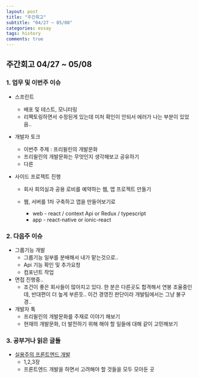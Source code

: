 ```yaml
---
layout: post
title: "주간회고"
subtitle: "04/27 ~ 05/08"
categories: essay
tags: history
comments: true
---
```


## 주간회고 04/27 ~ 05/08

### 1. 업무 및 이번주 이슈

- 스프린트

  - 배포 및 테스트, 모니터링
  - 리팩토링하면서 수정된게 있는데 미처 확인이 안되서 에러가 나는 부분이 있었음..

- 개발자 토크

  - 이번주 주제 : 프리윌린의 개발문화
  - 프리윌린의 개발문화는 무엇인지 생각해보고 공유하기
  - 다른

- 사이드 프로젝트 진행
  - 회사 회의실과 공용 로비를 예약하는 웹, 앱 프로젝트 만들기
  - 웹, 서버를 1차 구축하고 앱을 만들어보기로

    - web - react / context Api or Redux / typescript
    - app - react-native or ionic-react

### 2. 다음주 이슈

- 그룹기능 개발
  - 그룹기능 일부를 분배해서 내가 맡는것으로..
  - Api 기능 확인 및 추가요청
  - 컴포넌트 작업
- 면접 진행중..
  - 조건이 좋은 회사들이 많아지고 있다. 한 분은 다른곳도 합격해서 연봉 조율중인데, 반대편이 더 높게 부른듯.. 이건 경영진 판단이라 개발팀에서는 그냥 불구경..
- 개발자 톡
  - 프리윌린의 개발문화를 주재로 이야기 해보기
  - 현재의 개발문화, 더 발전하기 위해 해야 할 일들에 대해 같이 고민해보기

### 3. 공부거나 읽은 글들

- [실용주의 프론트엔드 개발](https://peter-cho.gitbook.io/book/)
  - 1,2,3장
  - 프론트엔드 개발을 하면서 고려해야 할 것들을 모두 모아둔 곳
